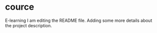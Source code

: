 # cource
E-learning
I am editing the README file. Adding some more details about the project description.
